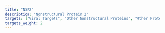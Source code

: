 ```yaml
---
title: "NSP2"
description: "Nonstructural Protein 2"
targets: ["Viral Targets", "Other Nonstructural Proteins", "Other Proteins"]
targets_weight: 2
---
```


